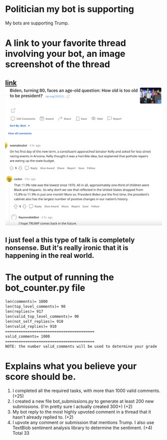 # Politician my bot is supporting 
My bots are supporting Trump.


# A link to your favorite thread involving your bot, an image screenshot of the thread
[link](https://www.reddit.com/r/cs40_2022fall/comments/z6a9y1/comment/iy0f71n/?utm_source=share&utm_medium=web2x&context=3)
![image](screenshot.png)
----------
I just feel a this type of talk is completely nonsense. But it's really ironic that it is happening in the real world. 
----------



# The output of running the bot_counter.py file 
```
len(comments)= 1000
len(top_level_comments)= 90
len(replies)= 917
len(valid_top_level_comments)= 90
len(not_self_replies)= 910
len(valid_replies)= 910
========================================
valid_comments= 1000
========================================
NOTE: the number valid_comments will be used to determine your grade
```

# Explains what you believe your score should be. 
1. I completed all the required tasks, with more than 1000 valid comments. (+25)
2. I created a new file bot_submissions.py to generate at least 200 new submissions. (I'm pretty sure I actually created 300+) (+2)
3. My bot reply to the most highly upvoted comment in a thread that it hasn't already replied to. (+2)
4. I upvote any comment or submission that mentions Trump. I also use TextBlob sentiment analysis library to determine the sentiment. (+4)
Total 33